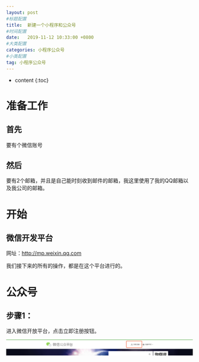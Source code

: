 ```yaml
---
layout: post
#标题配置
title:  新建一个小程序和公众号
#时间配置
date:   2019-11-12 10:33:00 +0800
#大类配置
categories: 小程序公众号
#小类配置
tag: 小程序公众号
---
```


* content
{:toc}

准备工作
======
首先
----
要有个微信账号

然后
----
要有2个邮箱，并且是自己能时刻收到邮件的邮箱，我这里使用了我的QQ邮箱以及我公司的邮箱。

开始
======

微信开发平台
-----
网址：http://mp.weixin.qq.com

我们接下来的所有的操作，都是在这个平台进行的。

公众号
======

步骤1：
---
进入微信开放平台，点击立即注册按钮。

![立即注册](https://raw.githubusercontent.com/Sallyfafafa/Sallyfafafa.github.io/master/images/wx立即注册.png)





